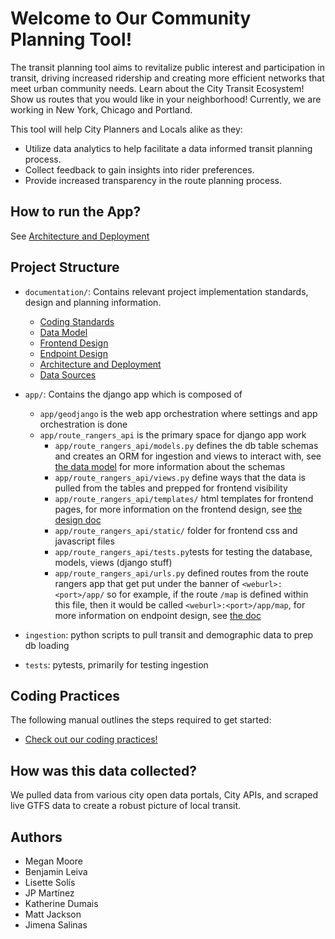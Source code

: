 
# Welcome to Our Community Planning Tool! 
The transit planning tool aims to revitalize public interest and participation in transit, driving increased ridership and creating more efficient networks that meet urban community needs. Learn about the City Transit Ecosystem! Show us routes that you would like in your neighborhood! Currently, we are working in New York, Chicago and Portland.

This tool will help City Planners and Locals alike as they:
-	Utilize data analytics to help facilitate a data informed transit planning process.
-	Collect feedback to gain insights into rider preferences.
-	Provide increased transparency in the route planning process.

## How to run the App?
See [Architecture and Deployment](./documentation/architecture-and-deployment.md)

## Project Structure

- `documentation/`: Contains relevant project implementation standards, design and planning information.
    - [Coding Standards](./documentation/code-standards.md)
    - [Data Model](./documentation/datamodel.md)
    - [Frontend Design](./documentation/design.md)
    - [Endpoint Design](./documentation/endpoints.md)
    - [Architecture and Deployment](./documentation/architecture-and-deployment.md)
    - [Data Sources](./documentation/data-sources.md)

- `app/`: Contains the django app which is composed of
    - `app/geodjango` is the web app orchestration where settings and app orchestration is done
    - `app/route_rangers_api` is the primary space for django app work
        - `app/route_rangers_api/models.py` defines the db table schemas and creates an ORM for ingestion and views to interact with, see [the data model](./documentation/datamodel.md) for more information about the schemas
        - `app/route_rangers_api/views.py` define ways that the data is pulled from the tables and prepped for frontend visibility
        - `app/route_rangers_api/templates/` html templates for frontend pages, for more information on the frontend design, see [the design doc](./documentation/design.md)
        - `app/route_rangers_api/static/` folder for frontend css and javascript files 
        - `app/route_rangers_api/tests.py`tests for testing the database, models, views (django stuff)
        - `app/route_rangers_api/urls.py` defined routes from the route rangers app that get put under the banner of `<weburl>:<port>/app/` so for example, if the route `/map` is defined within this file, then it would be called `<weburl>:<port>/app/map`, for more information on endpoint design, see [the doc](./documentation/endpoints.md)

- `ingestion`: python scripts to pull transit and demographic data to prep db loading
- `tests`: pytests, primarily for testing ingestion


## Coding Practices

The following manual outlines the steps required to get started:
- [Check out our coding practices!](./documentation/code-standards.md)

## How was this data collected?
We pulled data from various city open data portals, City APIs, and scraped live GTFS data to create a robust picture of local transit. 


## Authors

- Megan Moore
- Benjamin Leiva
- Lisette Solís
- JP Martínez
- Katherine Dumais
- Matt Jackson
- Jimena Salinas
